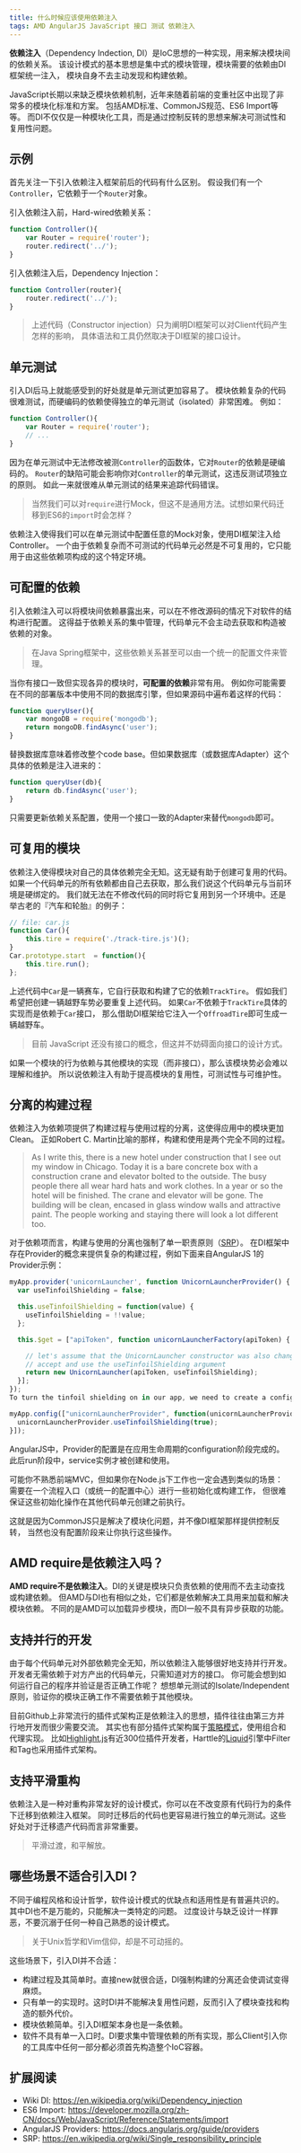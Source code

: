 ```yaml
---
title: 什么时候应该使用依赖注入
tags: AMD AngularJS JavaScript 接口 测试 依赖注入
---
```


**依赖注入**（Dependency Indection, DI）是IoC思想的一种实现，用来解决模块间的依赖关系。
该设计模式的基本思想是集中式的模块管理，模块需要的依赖由DI框架统一注入，
模块自身不去主动发现和构建依赖。

JavaScript长期以来缺乏模块依赖机制，近年来随着前端的变重社区中出现了非常多的模块化标准和方案。
包括AMD标准、CommonJS规范、ES6 Import等等。
而DI不仅仅是一种模块化工具，而是通过控制反转的思想来解决可测试性和复用性问题。

<!--more-->

## 示例

首先关注一下引入依赖注入框架前后的代码有什么区别。
假设我们有一个`Controller`，它依赖于一个`Router`对象。

引入依赖注入前，Hard-wired依赖关系：

```javascript
function Controller(){
    var Router = require('router');
    router.redirect('../');
}
```

引入依赖注入后，Dependency Injection：

```javascript
function Controller(router){
    router.redirect('../');
}
```

> 上述代码（Constructor injection）只为阐明DI框架可以对Client代码产生怎样的影响，
> 具体语法和工具仍然取决于DI框架的接口设计。

## 单元测试

引入DI后马上就能感受到的好处就是单元测试更加容易了。
模块依赖复杂的代码很难测试，而硬编码的依赖使得独立的单元测试（isolated）非常困难。
例如：

```javascript
function Controller(){
    var Router = require('router');
    // ...
}
```

因为在单元测试中无法修改被测`Controller`的函数体，它对`Router`的依赖是硬编码的。
`Router`的缺陷可能会影响你对`Controller`的单元测试，这违反测试项独立的原则。
如此一来就很难从单元测试的结果来追踪代码错误。

> 当然我们可以对`require`进行Mock，但这不是通用方法。试想如果代码迁移到ES6的`import`时会怎样？

依赖注入使得我们可以在单元测试中配置任意的Mock对象，使用DI框架注入给Controller。
一个由于依赖复杂而不可测试的代码单元必然是不可复用的，它只能用于由这些依赖项构成的这个特定环境。

## 可配置的依赖

引入依赖注入可以将模块间依赖暴露出来，可以在不修改源码的情况下对软件的结构进行配置。
这得益于依赖关系的集中管理，代码单元不会主动去获取和构造被依赖的对象。

> 在Java Spring框架中，这些依赖关系甚至可以由一个统一的配置文件来管理。

当你有接口一致但实现各异的模块时，**可配置的依赖**非常有用。
例如你可能需要在不同的部署版本中使用不同的数据库引擎，但如果源码中遍布着这样的代码：

```javascript
function queryUser(){
    var mongoDB = require('mongodb');
    return mongoDB.findAsync('user');
}
```

替换数据库意味着修改整个code base。但如果数据库（或数据库Adapter）这个具体的依赖是注入进来的：

```javascript
function queryUser(db){
    return db.findAsync('user');
}
```

只需要更新依赖关系配置，使用一个接口一致的Adapter来替代`mongodb`即可。

## 可复用的模块

依赖注入使得模块对自己的具体依赖完全无知。这无疑有助于创建可复用的代码。
如果一个代码单元的所有依赖都由自己去获取，那么我们说这个代码单元与当前环境是硬绑定的。
我们就无法在不修改代码的同时将它复用到另一个环境中。还是举古老的『汽车和轮胎』的例子：

```javascript
// file: car.js
function Car(){
    this.tire = require('./track-tire.js')();
}
Car.prototype.start  = function(){
    this.tire.run();
};
```

上述代码中`Car`是一辆赛车，它自行获取和构建了它的依赖`TrackTire`。
假如我们希望把创建一辆越野车势必要重复上述代码。
如果`Car`不依赖于`TrackTire`具体的实现而是依赖于`Car`接口，
那么借助DI框架给它注入一个`OffroadTire`即可生成一辆越野车。

> 目前 JavaScript 还没有接口的概念，但这并不妨碍面向接口的设计方式。

如果一个模块的行为依赖与其他模块的实现（而非接口），那么该模块势必会难以理解和维护。
所以说依赖注入有助于提高模块的复用性，可测试性与可维护性。

## 分离的构建过程

依赖注入为依赖项提供了构建过程与使用过程的分离，这使得应用中的模块更加Clean。
正如Robert C. Martin比喻的那样，构建和使用是两个完全不同的过程。

> As I write this, there is a new hotel under construction that I see out my window in Chicago. Today it is a bare concrete box with a construction crane and elevator bolted to the outside. The busy people there all wear hard hats and work clothes. In a year or so the hotel will be finished. The crane and elevator will be gone. The building will be clean, encased in glass window walls and attractive paint. The people working and staying there will look a lot different too.

对于依赖项而言，构建与使用的分离也强制了单一职责原则（[SRP][srp]）。
在DI框架中存在Provider的概念来提供复杂的构建过程，例如下面来自AngularJS 1的Provider示例：

```javascript
myApp.provider('unicornLauncher', function UnicornLauncherProvider() {
  var useTinfoilShielding = false;

  this.useTinfoilShielding = function(value) {
    useTinfoilShielding = !!value;
  };

  this.$get = ["apiToken", function unicornLauncherFactory(apiToken) {

    // let's assume that the UnicornLauncher constructor was also changed to
    // accept and use the useTinfoilShielding argument
    return new UnicornLauncher(apiToken, useTinfoilShielding);
  }];
});
To turn the tinfoil shielding on in our app, we need to create a config function via the module API and have the UnicornLauncherProvider injected into it:

myApp.config(["unicornLauncherProvider", function(unicornLauncherProvider) {
  unicornLauncherProvider.useTinfoilShielding(true);
}]);
```

AngularJS中，Provider的配置是在应用生命周期的configuration阶段完成的。
此后run阶段中，service实例才被创建和使用。

可能你不熟悉前端MVC，但如果你在Node.js下工作也一定会遇到类似的场景：
需要在一个流程入口（或统一的配置中心）进行一些初始化或构建工作，
但很难保证这些初始化操作在其他代码单元创建之前执行。

这就是因为CommonJS只是解决了模块化问题，并不像DI框架那样提供控制反转，
当然也没有配置阶段来让你执行这些操作。

## AMD require是依赖注入吗？

**AMD require不是依赖注入**。DI的关键是模块只负责依赖的使用而不去主动查找或构建依赖。
但AMD与DI也有相似之处，它们都是依赖解决工具用来加载和解决模块依赖。
不同的是AMD可以加载异步模块，而DI一般不具有异步获取的功能。

## 支持并行的开发

由于每个代码单元对外部依赖完全无知，所以依赖注入能够很好地支持并行开发。
开发者无需依赖于对方产出的代码单元，只需知道对方的接口。
你可能会想到如何运行自己的程序并验证是否正确工作呢？
想想单元测试的Isolate/Independent原则，验证你的模块正确工作不需要依赖于其他模块。

目前Github上非常流行的插件式架构正是依赖注入的思想，插件往往由第三方并行地开发而很少需要交流。
其实也有部分插件式架构属于[策略模式][strategy-pattern]，使用组合和代理实现。
比如[Highlight.js][hljs]有近300位插件开发者，Harttle的[Liquid][liquid]引擎中Filter和Tag也采用插件式架构。

## 支持平滑重构

依赖注入是一种对重构非常友好的设计模式，你可以在不改变原有代码行为的条件下迁移到依赖注入框架。
同时迁移后的代码也更容易进行独立的单元测试。这些好处对于迁移遗产代码而言非常重要。

> 平滑过渡，和平解放。

## 哪些场景不适合引入DI？

不同于编程风格和设计哲学，软件设计模式的优缺点和适用性是有普遍共识的。
其中DI也不是万能的，只能解决一类特定的问题。
过度设计与缺乏设计一样罪恶，不要沉溺于任何一种自己熟悉的设计模式。

> 关于Unix哲学和Vim信仰，却是不可动摇的。

这些场景下，引入DI并不合适：

* 构建过程及其简单时。直接new就很合适，DI强制构建的分离还会使调试变得麻烦。
* 只有单一的实现时。这时DI并不能解决复用性问题，反而引入了模块查找和构造的额外代价。
* 模块依赖简单。引入DI框架本身也是一条依赖。
* 软件不具有单一入口时。DI要求集中管理依赖的所有实现，那么Client引入你的工具库中任何一部分都必须首先构造整个IoC容器。

## 扩展阅读

* Wiki DI: https://en.wikipedia.org/wiki/Dependency_injection
* ES6 Import: https://developer.mozilla.org/zh-CN/docs/Web/JavaScript/Reference/Statements/import
* AngularJS Providers: https://docs.angularjs.org/guide/providers
* SRP: https://en.wikipedia.org/wiki/Single_responsibility_principle

[srp]: https://en.wikipedia.org/wiki/Single_responsibility_principle
[strategy-pattern]: https://en.wikipedia.org/wiki/Strategy_pattern
[hljs]: https://github.com/isagalaev/highlight.js
[liquid]: https://github.com/harttle/liquidjs
